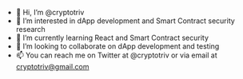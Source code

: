 - 👋 Hi, I’m @cryptotriv
- 👀 I’m interested in dApp development and Smart Contract security research
- 🌱 I’m currently learning React and Smart Contract security
- 💞️ I’m looking to collaborate on dApp development and testing
- 📫 You can reach me on Twitter at @cryptotriv or via email at cryptotriv@gmail.com

<!---
cryptotriv/cryptotriv is a ✨ special ✨ repository because its `README.md` (this file) appears on your GitHub profile.
You can click the Preview link to take a look at your changes.
--->
